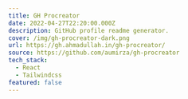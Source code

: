 ```yaml
---
title: GH Procreator
date: 2022-04-27T22:20:00.000Z
description: GitHub profile readme generator.
cover: /img/gh-procreator-dark.png
url: https://gh.ahmadullah.in/gh-procreator/
source: https://github.com/aumirza/gh-procreator
tech_stack:
  - React
  - Tailwindcss
featured: false
---
```

